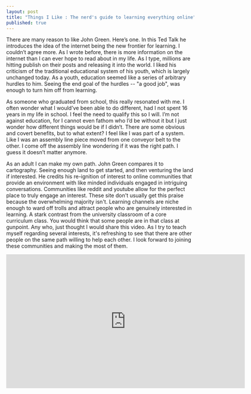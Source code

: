 ```yaml
---
layout: post
title: "Things I Like : The nerd's guide to learning everything online"
published: true
---
```



There are many reason to like John Green. Here’s one. In this Ted Talk he introduces the idea of the internet being the new frontier for learning. I couldn’t agree more. As I wrote before, there is more information on the internet than I can ever hope to read about in my life. As I type, millions are hitting publish on their posts and releasing it into the world. I liked his criticism of the traditional educational system of his youth, which is largely unchanged today. As a youth, education seemed like a series of arbitrary hurdles to him. Seeing the end goal of the hurdles -- "a good job", was enough to turn him off from learning. 

As someone who graduated from school, this really resonated with me. I often wonder what I would’ve been able to do different, had I not spent 16 years in my life in school. I feel the need to qualify this so I will. I’m not against education, for I cannot even fathom who I’d be without it but I just wonder how different things would be if I didn’t. There are some obvious and covert benefits, but to what extent? I feel like I was part of a system. Like I was an assembly line piece moved from one conveyor belt to the other. I come off the assembly line wondering if it was the right path. I guess it doesn’t matter anymore. 

As an adult I can make my own path. John Green compares it to cartography. Seeing enough land to get started, and then venturing the land if interested. He credits his re-ignition of interest to online communities that provide an environment with like minded individuals engaged in intriguing conversations. Communities like reddit and youtube allow for the perfect place to truly engage an interest. These site don't usually get this praise because the overwhelming majority isn't. Learning channels are niche enough to ward off trolls and attract people who are genuinely interested in learning. A stark contrast from the university classroom of a core curriculum class. You would think that some people are in that class at gunpoint. Any who, just thought I would share this video. As I try to teach myself regarding several interests, it's refreshing to see that there are other people on the same path willing to help each other. I look forward to joining these communities and making the most of them.

<iframe src="https://embed-ssl.ted.com/talks/john_green_the_nerd_s_guide_to_learning_everything_online.html" width="640" height="360" frameborder="0" scrolling="no" webkitAllowFullScreen mozallowfullscreen allowFullScreen></iframe>


